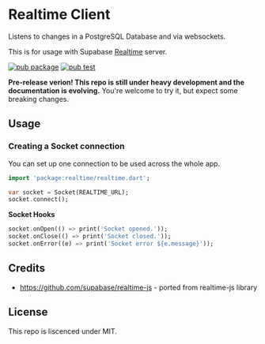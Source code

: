 # Realtime Client

Listens to changes in a PostgreSQL Database and via websockets.

This is for usage with Supabase [Realtime](https://github.com/supabase/realtime) server.

[![pub package](https://img.shields.io/pub/v/realtime.svg)](https://pub.dev/packages/realtime)
[![pub test](https://github.com/supabase/realtime-dart/workflows/Test/badge.svg)](https://github.com/supabase/postgrest-dart/actions?query=workflow%3ATest)

**Pre-release verion! This repo is still under heavy development and the documentation is evolving.**
You're welcome to try it, but expect some breaking changes.

## Usage

### Creating a Socket connection

You can set up one connection to be used across the whole app.

```dart
import 'package:realtime/realtime.dart';

var socket = Socket(REALTIME_URL);
socket.connect();
```

**Socket Hooks**

```dart
socket.onOpen(() => print('Socket opened.'));
socket.onClose(() => print('Socket closed.'));
socket.onError((e) => print('Socket error ${e.message}'));
```

## Credits

- https://github.com/supabase/realtime-js - ported from realtime-js library

## License

This repo is liscenced under MIT.

